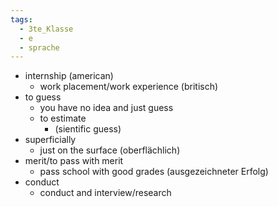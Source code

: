 ```yaml
---
tags:
  - 3te_Klasse
  - e
  - sprache
---
```

- internship (american)
	- work placement/work experience (britisch)
- to guess
	- you have no idea and just guess
	- to estimate
		- (sientific guess)
- superficially
	- just on the surface (oberflächlich)
- merit/to pass with merit
	- pass school with good grades (ausgezeichneter Erfolg)
- conduct 
	- conduct and interview/research
